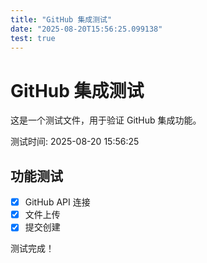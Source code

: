```yaml
---
title: "GitHub 集成测试"
date: "2025-08-20T15:56:25.099138"
test: true
---
```


# GitHub 集成测试

这是一个测试文件，用于验证 GitHub 集成功能。

测试时间: 2025-08-20 15:56:25

## 功能测试

- [x] GitHub API 连接
- [x] 文件上传
- [x] 提交创建

测试完成！
